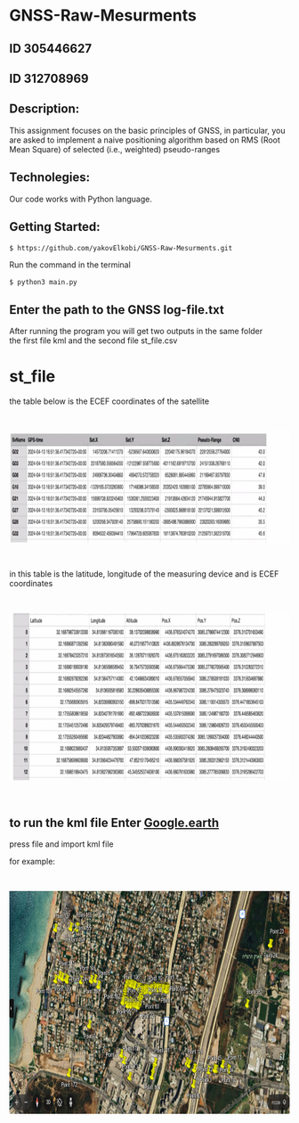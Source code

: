 # GNSS-Raw-Mesurments
## ID 305446627
## ID 312708969
## Description:
This assignment focuses on the basic principles of GNSS, in particular, you are asked to implement a naive positioning algorithm based on RMS (Root Mean Square) of selected (i.e., weighted) pseudo-ranges
## Technolegies:
Our code works with Python language.
## Getting Started:
```
$ https://github.com/yakovElkobi/GNSS-Raw-Mesurments.git
```
Run the command in the terminal
```
$ python3 main.py
```
## Enter the path to the GNSS log-file.txt

After running the program you will get two outputs in the same folder <br>
the first file kml and the second file st_file.csv <br>

# st_file 

the table below is the ECEF coordinates of the satellite

<p>&nbsp;</p>
<p align="center">
 <img width="800" height="200" src = https://github.com/yakovElkobi/GNSS-Raw-Mesurments/blob/main/photos/WhatsApp%20Image%202024-05-21%20at%2000.25.34.jpeg
   </p>
<p>&nbsp;</p>

in this table is the latitude, longitude of the measuring device and is ECEF coordinates
<p>&nbsp;</p>
<p align="center">
 <img width="800" height="300" src = https://github.com/yakovElkobi/GNSS-Raw-Mesurments/blob/main/photos/WhatsApp%20Image%202024-05-21%20at%2000.26.09.jpeg 
   </p>
<p>&nbsp;</p>

## to run the kml file Enter [Google.earth](https://earth.google.com/)
press file and import kml file

for example:

<p>&nbsp;</p>
<p align="center">
 <img width="800" height="400" src = https://github.com/yakovElkobi/GNSS-Raw-Mesurments/blob/main/photos/Screenshot%202024-05-21%20010021.png
  </p>
<p>&nbsp;</p>
